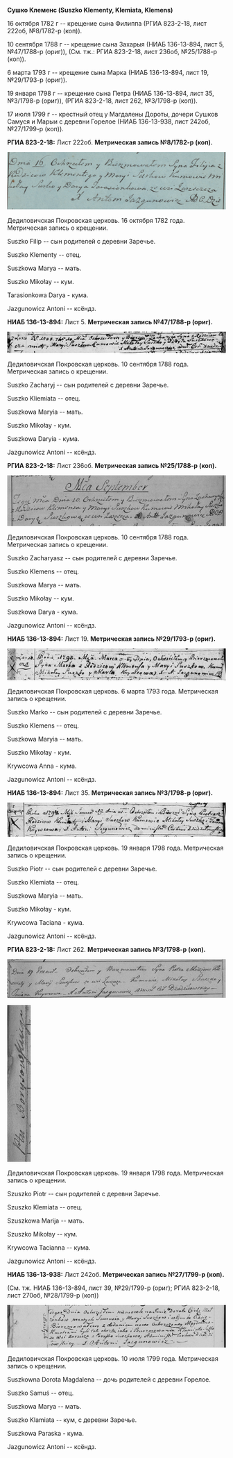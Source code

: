 **Сушко Клеменс (Suszko Klementy, Klemiata, Klemens)**

16 октября 1782 г -- крещение сына Филиппа (РГИА 823-2-18, лист 222об,
№8/1782-р (коп)).

10 сентября 1788 г -- крещение сына Захарыя (НИАБ 136-13-894, лист 5,
№47/1788-р (ориг)), (См. тж.: РГИА 823-2-18, лист 236об, №25/1788-р
(коп)).

6 марта 1793 г -- крещение сына Марка (НИАБ 136-13-894, лист 19,
№29/1793-р (ориг)).

19 января 1798 г -- крещение сына Петра (НИАБ 136-13-894, лист 35,
№3/1798-р (ориг)), (РГИА 823-2-18, лист 262, №3/1798-р (коп)).

17 июля 1799 г -- крестный отец у Магдалены Дороты, дочери Сушков Самуся
и Марыи с деревни Горелое (НИАБ 136-13-938, лист 242об, №27/1799-р
(коп)).

**РГИА 823-2-18:** Лист 222об. **Метрическая запись №8/1782-р (коп).**

![](./media/c5301918630e1af034fced117654721d347dfdf6.png)

Дедиловичская Покровская церковь. 16 октября 1782 года. Метрическая
запись о крещении.

Suszko Filip -- сын родителей с деревни Заречье.

Suszko Klementy -- отец.

Suszkowa Marya -- мать.

Suszko Mikołay -- кум.

Tarasionkowa Darya - кума.

Jazgunowicz Antoni -- ксёндз.

**НИАБ 136-13-894:** Лист 5. **Метрическая запись №47/1788-р (ориг).**

![](./media/a9eee89aa4de35612688535551faa5d987bb23a7.png)

Дедиловичская Покровская церковь. 10 сентября 1788 года. Метрическая
запись о крещении.

Suszko Zacharyj -- сын родителей с деревни Заречье.

Suszko Kliemiata -- отец.

Suszkowa Maryia -- мать.

Suszko Mikołay - кум.

Suszkowa Daryia - кума.

Jazgunowicz Antoni -- ксёндз.

**РГИА 823-2-18:** Лист 236об. **Метрическая запись №25/1788-р (коп).**

![](./media/b768fbf60d878744468677e461c5d002c7a9748c.png)

Дедиловичская Покровская церковь. 10 сентября 1788 года. Метрическая
запись о крещении.

Suszko Zacharyasz -- сын родителей с деревни Заречье.

Suszko Klemens -- отец.

Suszkowa Marya -- мать.

Suszko Mikołay -- кум.

Suszkowa Darya - кума.

Jazgunowicz Antoni -- ксёндз.

**НИАБ 136-13-894:** Лист 19. **Метрическая запись №29/1793-р (ориг).**

![](./media/b2860360549fbd02e1a64244b09b4aac43917e78.png)

Дедиловичская Покровская церковь. 6 марта 1793 года. Метрическая запись
о крещении.

Suszko Marko -- сын родителей с деревни Заречье.

Suszko Klemens -- отец.

Suszkowa Maryia -- мать.

Suszko Mikołay - кум.

Krywcowa Anna - кума.

Jazgunowicz Antoni -- ксёндз.

**НИАБ 136-13-894:** Лист 35. **Метрическая запись №3/1798-р (ориг).**

![](./media/c1a13d7e2f494abf9d8b5041a54331447700dc06.png)

Дедиловичская Покровская церковь. 19 января 1798 года. Метрическая
запись о крещении.

Suszko Piotr -- сын родителей с деревни Заречье.

Suszko Klemiata -- отец.

Suszkowa Maryia -- мать.

Suszko Mikołay - кум.

Krywcowa Taciana - кума.

Jazgunowicz Antoni -- ксёндз.

**РГИА 823-2-18:** Лист 262. **Метрическая запись №3/1798-р (коп).**

![](./media/19fa4123254540f17997d3ce9d4f29ecfd3192cd.png)

![](./media/b21d0d2488f80e1f284a305a6ab8d22429f94eac.png)

Дедиловичская Покровская церковь. 19 января 1798 года. Метрическая
запись о крещении.

Szuszko Piotr -- сын родителей с деревни Заречье.

Szuszko Klemiata -- отец.

Szuszkowa Marija -- мать.

Szuszko Mikołay -- кум.

Krywcowa Tacianna -- кума.

Jazgunowicz Antoni -- ксёндз.

**НИАБ 136-13-938:** Лист 242об. **Метрическая запись №27/1799-р
(коп).**

(См. тж. НИАБ 136-13-894, лист 39, №29/1799-р (ориг); РГИА 823-2-18,
лист 270об, №28/1799-р (коп))

![](./media/b7d907f8672c1995cf3f3065caa04c73df6db1c1.png)

Дедиловичская Покровская церковь. 10 июля 1799 года. Метрическая запись
о крещении.

Suszkowna Dorota Magdalena -- дочь родителей с деревни Горелое.

Suszko Samuś -- отец.

Suszkowa Marya -- мать.

Suszko Klamiata -- кум, с деревни Заречье.

Suszkowa Paraska - кума.

Jazgunowicz Antoni -- ксёндз.
